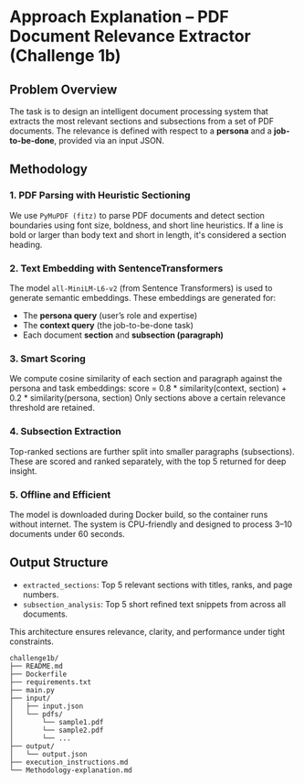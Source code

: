 # Approach Explanation – PDF Document Relevance Extractor (Challenge 1b)

## Problem Overview

The task is to design an intelligent document processing system that extracts the most relevant sections and subsections from a set of PDF documents. The relevance is defined with respect to a **persona** and a **job-to-be-done**, provided via an input JSON.

## Methodology

### 1. **PDF Parsing with Heuristic Sectioning**
We use `PyMuPDF (fitz)` to parse PDF documents and detect section boundaries using font size, boldness, and short line heuristics. If a line is bold or larger than body text and short in length, it's considered a section heading.

### 2. **Text Embedding with SentenceTransformers**
The model `all-MiniLM-L6-v2` (from Sentence Transformers) is used to generate semantic embeddings. These embeddings are generated for:
- The **persona query** (user’s role and expertise)
- The **context query** (the job-to-be-done task)
- Each document **section** and **subsection (paragraph)**

### 3. **Smart Scoring**
We compute cosine similarity of each section and paragraph against the persona and task embeddings:
score = 0.8 * similarity(context, section) + 0.2 * similarity(persona, section)
Only sections above a certain relevance threshold are retained.

### 4. **Subsection Extraction**
Top-ranked sections are further split into smaller paragraphs (subsections). These are scored and ranked separately, with the top 5 returned for deep insight.

### 5. **Offline and Efficient**
The model is downloaded during Docker build, so the container runs without internet. The system is CPU-friendly and designed to process 3–10 documents under 60 seconds.

## Output Structure

- `extracted_sections`: Top 5 relevant sections with titles, ranks, and page numbers.
- `subsection_analysis`: Top 5 short refined text snippets from across all documents.

This architecture ensures relevance, clarity, and performance under tight constraints.

```
challenge1b/
├── README.md
├── Dockerfile
├── requirements.txt
├── main.py
├── input/
│   ├── input.json
│   └── pdfs/
│       └── sample1.pdf
│       └── sample2.pdf
│       └── ...
├── output/
│   └── output.json
├── execution_instructions.md
└── Methodology-explanation.md

```